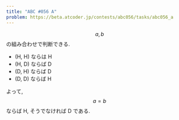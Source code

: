 ```yaml
---
title: "ABC #056 A"
problem: https://beta.atcoder.jp/contests/abc056/tasks/abc056_a
---
```

$$ a, b $$ の組み合わせで判断できる.

* (H, H) ならは H
* (H, D) ならば D
* (D, H) ならば D
* (D, D) ならば H

よって, $$ a = b $$ ならば H, そうでなければ D である.
